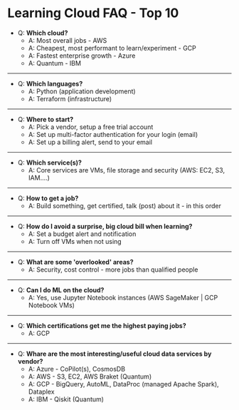 # Learning Cloud FAQ - Top 10

- Q: **Which cloud?**
  - A: Most overall jobs - AWS
  - A: Cheapest, most performant to learn/experiment - GCP 
  - A: Fastest enterprise growth - Azure
  - A: Quantum - IBM

---

- Q: **Which languages?**
  - A: Python (application development)
  - A: Terraform (infrastructure)
---

- Q: **Where to start?**
  - A: Pick a vendor, setup a free trial account
  - A: Set up multi-factor authentication for your login (email)
  - A: Set up a billing alert, send to your email
---

- Q: **Which service(s)?**
  - A: Core services are VMs, file storage and security (AWS: EC2, S3, IAM....)
---

- Q: **How to get a job?**
  - A: Build something, get certified, talk (post) about it - in this order
---

- Q: **How do I avoid a surprise, big cloud bill when learning?**
  - A: Set a budget alert and notification
  - A: Turn off VMs when not using
---

- Q: **What are some 'overlooked' areas?**
  - A: Security, cost control - more jobs than qualified people
---

- Q: **Can I do ML on the cloud?**
  - A: Yes, use Jupyter Notebook instances (AWS SageMaker | GCP Notebook VMs)
---

- Q: **Which certifications get me the highest paying jobs?**
  - A: GCP
---

- Q: **Whare are the most interesting/useful cloud data services by vendor?**
  - A: Azure - CoPilot(s), CosmosDB
  - A: AWS - S3, EC2, AWS Braket (Quantum)
  - A: GCP - BigQuery, AutoML, DataProc (managed Apache Spark), Dataplex
  - A: IBM - Qiskit (Quantum)
